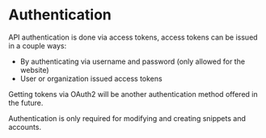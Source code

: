# Authentication

API authentication is done via access tokens, access tokens can be issued in a couple ways:

* By authenticating via username and password \(only allowed for the website\)
* User or organization issued access tokens

Getting tokens via OAuth2 will be another authentication method offered in the future.

Authentication is only required for modifying and creating snippets and accounts.

